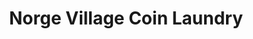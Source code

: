 ---
title: "Norge Village Coin Laundry"
url: /lawrence/norge-village-coin-laundry/
shop: laundry
---